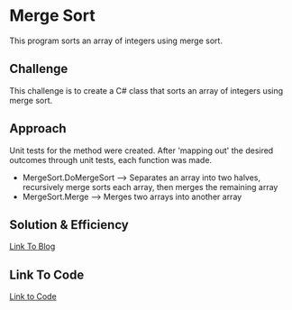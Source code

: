 # Merge Sort
This program sorts an array of integers using merge sort.

## Challenge
This challenge is to create a C# class that sorts an array of integers using merge sort.

## Approach
Unit tests for the method were created. After 'mapping out' the desired outcomes through unit tests, each function was made.

- MergeSort.DoMergeSort --> Separates an array into two halves, recursively merge sorts each array, then merges the remaining array
- MergeSort.Merge --> Merges two arrays into another array

## Solution & Efficiency
[Link To Blog](/BLOG.md)

## Link To Code
[Link to Code](./Merge-Sort/)
